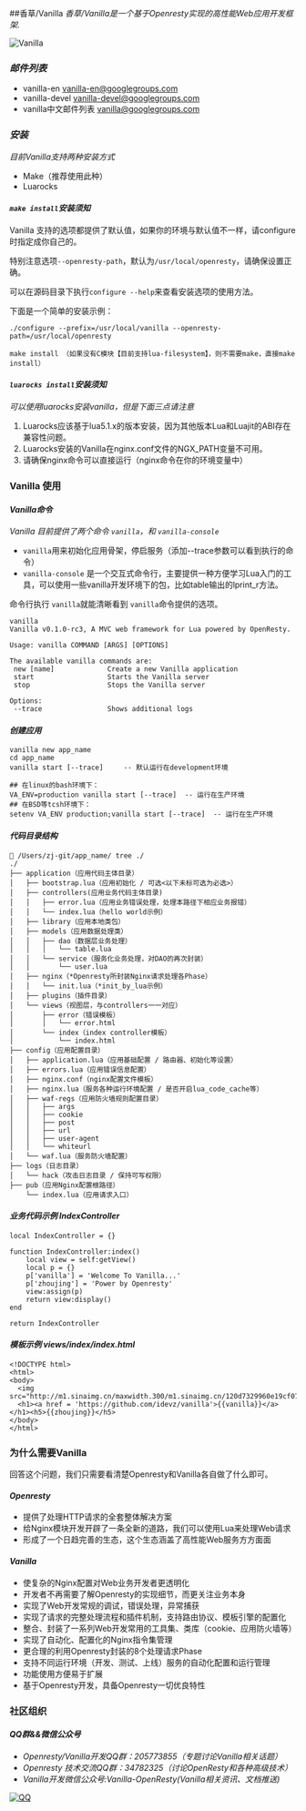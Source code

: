 ##香草/Vanilla
*香草/Vanilla是一个基于Openresty实现的高性能Web应用开发框架.*

![Vanilla](http://m1.sinaimg.cn/maxwidth.300/m1.sinaimg.cn/120d7329960e19cf073f264751e8d959_2043_2241.png)

### *邮件列表*
- vanilla-en <vanilla-en@googlegroups.com>
- vanilla-devel <vanilla-devel@googlegroups.com>
- vanilla中文邮件列表 <vanilla@googlegroups.com>

### *安装*
*目前Vanilla支持两种安装方式*

- Make（推荐使用此种）
- Luarocks

#### *```make install```安装须知*
Vanilla 支持的选项都提供了默认值，如果你的环境与默认值不一样，请configure时指定成你自己的。

特别注意选项```--openresty-path```，默认为```/usr/local/openresty```，请确保设置正确。

可以在源码目录下执行```configure --help```来查看安装选项的使用方法。

下面是一个简单的安装示例：
```
./configure --prefix=/usr/local/vanilla --openresty-path=/usr/local/openresty

make install （如果没有C模块【目前支持lua-filesystem】，则不需要make，直接make install）
```
#### *```luarocks install```安装须知*
*可以使用luarocks安装vanilla，但是下面三点请注意*
1. Luarocks应该基于lua5.1.x的版本安装，因为其他版本Lua和Luajit的ABI存在兼容性问题。
2. Luarocks安装的Vanilla在nginx.conf文件的NGX_PATH变量不可用。
3. 请确保nginx命令可以直接运行（nginx命令在你的环境变量中）

### Vanilla 使用
#### *Vanilla命令*
*Vanilla 目前提供了两个命令 ```vanilla```，和 ```vanilla-console```*
- ```vanilla```用来初始化应用骨架，停启服务（添加--trace参数可以看到执行的命令）
- ```vanilla-console``` 是一个交互式命令行，主要提供一种方便学习Lua入门的工具，可以使用一些vanilla开发环境下的包，比如table输出的lprint_r方法。

命令行执行 ```vanilla```就能清晰看到 ```vanilla```命令提供的选项。

~~~
vanilla
Vanilla v0.1.0-rc3, A MVC web framework for Lua powered by OpenResty.

Usage: vanilla COMMAND [ARGS] [OPTIONS]

The available vanilla commands are:
 new [name]             Create a new Vanilla application
 start                  Starts the Vanilla server
 stop                   Stops the Vanilla server

Options:
 --trace                Shows additional logs
~~~

#### *创建应用*
```
vanilla new app_name
cd app_name
vanilla start [--trace]     -- 默认运行在development环境

## 在linux的bash环境下：
VA_ENV=production vanilla start [--trace]  -- 运行在生产环境
## 在BSD等tcsh环境下：
setenv VA_ENV production;vanilla start [--trace]  -- 运行在生产环境
```
#### *代码目录结构*
```
 /Users/zj-git/app_name/ tree ./
./
├── application（应用代码主体目录）
│   ├── bootstrap.lua（应用初始化 / 可选<以下未标可选为必选>）
│   ├── controllers(应用业务代码主体目录)
│   │   ├── error.lua（应用业务错误处理，处理本路径下相应业务报错）
│   │   └── index.lua（hello world示例）
│   ├── library（应用本地类包）
│   ├── models（应用数据处理类）
│   │   ├── dao（数据层业务处理）
│   │   │   └── table.lua
│   │   └── service（服务化业务处理，对DAO的再次封装）
│   │       └── user.lua
│   ├── nginx（*Openresty所封装Nginx请求处理各Phase）
│   │   └── init.lua（*init_by_lua示例）
│   ├── plugins（插件目录）
│   └── views（视图层，与controllers一一对应）
│       ├── error（错误模板）
│       │   └── error.html
│       └── index（index controller模板）
│           └── index.html
├── config（应用配置目录）
│   ├── application.lua（应用基础配置 / 路由器、初始化等设置）
│   ├── errors.lua（应用错误信息配置）
│   ├── nginx.conf（nginx配置文件模板）
│   ├── nginx.lua（服务各种运行环境配置 / 是否开启lua_code_cache等）
│   ├── waf-regs（应用防火墙规则配置目录）
│   │   ├── args
│   │   ├── cookie
│   │   ├── post
│   │   ├── url
│   │   ├── user-agent
│   │   └── whiteurl
│   └── waf.lua（服务防火墙配置）
├── logs（日志目录）
│   └── hack（攻击日志目录 / 保持可写权限）
├── pub（应用Nginx配置根路径）
    └── index.lua（应用请求入口）
```
#### *业务代码示例 IndexController*
```
local IndexController = {}

function IndexController:index()
    local view = self:getView()
    local p = {}
    p['vanilla'] = 'Welcome To Vanilla...'
    p['zhoujing'] = 'Power by Openresty'
    view:assign(p)
    return view:display()
end

return IndexController
```
#### *模板示例 views/index/index.html*
```
<!DOCTYPE html>
<html>
<body>
  <img src="http://m1.sinaimg.cn/maxwidth.300/m1.sinaimg.cn/120d7329960e19cf073f264751e8d959_2043_2241.png">
  <h1><a href = 'https://github.com/idevz/vanilla'>{{vanilla}}</a></h1><h5>{{zhoujing}}</h5>
</body>
</html>
```

### 为什么需要Vanilla
回答这个问题，我们只需要看清楚Openresty和Vanilla各自做了什么即可。
#### *Openresty*

- 提供了处理HTTP请求的全套整体解决方案
- 给Nginx模块开发开辟了一条全新的道路，我们可以使用Lua来处理Web请求
- 形成了一个日趋完善的生态，这个生态涵盖了高性能Web服务方方面面 

#### *Vanilla*
- 使复杂的Nginx配置对Web业务开发者更透明化
- 开发者不再需要了解Openresty的实现细节，而更关注业务本身
- 实现了Web开发常规的调试，错误处理，异常捕获
- 实现了请求的完整处理流程和插件机制，支持路由协议、模板引擎的配置化
- 整合、封装了一系列Web开发常用的工具集、类库（cookie、应用防火墙等）
- 实现了自动化、配置化的Nginx指令集管理
- 更合理的利用Openresty封装的8个处理请求Phase
- 支持不同运行环境（开发、测试、上线）服务的自动化配置和运行管理
- 功能使用方便易于扩展
- 基于Openresty开发，具备Openresty一切优良特性

### 社区组织
#### *QQ群&&微信公众号*
- *Openresty/Vanilla开发QQ群：205773855（专题讨论Vanilla相关话题）*
- *Openresty 技术交流QQ群：34782325（讨论OpenResty和各种高级技术）*
- *Vanilla开发微信公众号:Vanilla-OpenResty(Vanilla相关资讯、文档推送)*


[![QQ](http://pub.idqqimg.com/wpa/images/group.png)](http://shang.qq.com/wpa/qunwpa?idkey=673157ee0f0207ce2fb305d15999225c5aa967e88913dfd651a8cf59e18fd459)